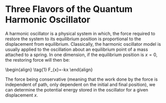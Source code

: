 # Three Flavors of the Quantum Harmonic Oscillator

A harmonic oscillator is a physical system in which, the force required to restore the system to its equilibrium 
position is proportional to the displacement from equilibrium. Classically, the harmonic oscillator model is usually applied
to the oscillation about an equilibrium point of a mass attached to a spring.
In one dimension, if the equilibrium position is $x=0$, 
the restoring force will then be: 

\begin{align}
\tag{1}
F_{x}=-kx
\end{align}

The force being conservative (meaning that the work done by the force is independent of path, only dependent on the initial
and final position), we can determine the potential energy stored in the oscillator for a given displacement $x$.
